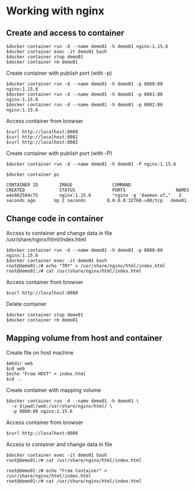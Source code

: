 # Working with nginx

## Create and access to container
```
$docker container run -d --name demo01 -h demo01 nginx:1.15.6
$docker container exec -it demo01 bash
$docker container stop demo01
$docker container rm demo01
```

Create container with publish port (with -p)
```
$docker container run -d --name demo01 -h demo01 -p 8080:80 nginx:1.15.6
$docker container run -d --name demo01 -h demo01 -p 8081:80 nginx:1.15.6
$docker container run -d --name demo01 -h demo01 -p 8082:80 nginx:1.15.6
```

Access container from browser
```
$curl http://localhost:8080
$curl http://localhost:8081
$curl http://localhost:8082
```

Create container with publish port (with -P)
```
$docker container run -d --name demo01 -h demo01 -P nginx:1.15.6

$docker container ps

CONTAINER ID        IMAGE               COMMAND                  CREATED             STATUS              PORTS                   NAMES
a4e862504c75        nginx:1.15.6        "nginx -g 'daemon of…"   3 seconds ago       Up 2 seconds        0.0.0.0:32768->80/tcp   demo01
```

## Change code in container

Access to container and change data in file /usr/share/nginx/html/index.html
```
$docker container run -d --name demo01 -h demo01 -p 8080:80 nginx:1.15.6
$docker container exec -it demo01 bash
root@demo01:/# echo "TRY" > /usr/share/nginx/html/index.html
root@demo01:/# cat /usr/share/nginx/html/index.html

```

Access container from browser
```
$curl http://localhost:8080
```

Delete container
```
$docker container stop demo01
$docker container rm demo01
```

## Mapping volume from host and container
Create file on host machine
```
$mkdir web
$cd web
$echo "From HOST" > index.html
$cd ..
```

Create container with mapping volume
```
$docker container run -d --name demo01 -h demo01 \
  -v $(pwd)/web:/usr/share/nginx/html/ \
  -p 8080:80 nginx:1.15.6
```

Access container from browser
```
$curl http://localhost:8080
```

Access to container and change data in file
```
$docker container exec -it demo01 bash
root@demo01:/# cat /usr/share/nginx/html/index.html

root@demo01:/# echo "From Container" > /usr/share/nginx/html/index.html
root@demo01:/# cat /usr/share/nginx/html/index.html
```

